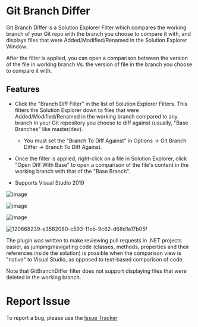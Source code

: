 # Git Branch Differ

Git Branch Differ is a Solution Explorer Filter which compares the working branch of your Git repo with the branch you choose to compare it with, and displays files that were Added/Modified/Renamed in the Solution Explorer Window.

After the filter is applied, you can open a comparison between the version of the file in working branch Vs. the version of file in the branch you choose to compare it with. 

## Features

* Click the "Branch Diff Filter" in the list of Solution Explorer Filters. This filters the Solution Explorer down to files that were Added/Modified/Renamed in the working branch compared to any branch in your Git repository you choose to diff against (usually, "Base Branches" like master/dev). 
  * You must set the "Branch To Diff Against" in Options -> Git Branch Differ -> Branch To Diff Against.

* Once the filter is applied, right-click on a file in Solution Explorer, click "Open Diff With Base" to open a comparison of the file's content in the working branch with that of the "Base Branch".

* Supports Visual Studio 2019

![image](https://user-images.githubusercontent.com/25904133/118525755-d63bd480-b73f-11eb-884a-ddf86c63a70a.png)

![image](https://user-images.githubusercontent.com/25904133/121787246-4b76ba00-cbc5-11eb-8033-7b06d92079d5.png)

![image](https://user-images.githubusercontent.com/25904133/121787519-c8566380-cbc6-11eb-9dd2-d378a9f61775.png)

![120868239-e3582080-c593-11eb-9c62-d68d1a17b05f](https://user-images.githubusercontent.com/25904133/120868781-118a3000-c595-11eb-85f1-bd93a0116a52.png)

The plugin was written to make reviewing pull requests in .NET projects easier, as jumping/navigating code (classes, methods, properties and their references inside the solution) is possible when the comparison view is "native" to Visual Studio, as opposed to text-based comparison of code.

Note that GitBranchDiffer filter does not support displaying files that were deleted in the working branch.

# Report Issue

To report a bug, please use the [Issue Tracker](https://github.com/sajalverma17/GitBranchDiffer/issues/new?assignees=&labels=bug&template=bug-report.md&title=)
